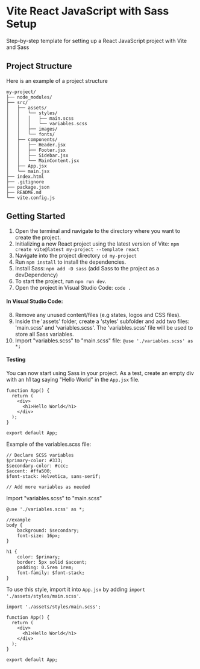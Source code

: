 # Vite React JavaScript with Sass Setup

Step-by-step template for setting up a React JavaScript project with Vite and Sass

## Project Structure

Here is an example of a project structure

```
my-project/
├── node_modules/
├── src/
│   ├── assets/
│   │   └── styles/
│   │   │   ├── main.scss
│   │   │   └── variables.scss
│   │   ├── images/
│   │   └── fonts/
│   ├── components/
│   │   ├── Header.jsx
│   │   ├── Footer.jsx
│   │   ├── Sidebar.jsx
│   │   └── MainContent.jsx
│   ├── App.jsx
│   └── main.jsx
├── index.html
├── .gitignore
├── package.json
├── README.md
└── vite.config.js

```

## Getting Started

1. Open the terminal and navigate to the directory where you want to create the project.
2. Initializing a new React project using the latest version of Vite: `npm create vite@latest my-project --template react`
3. Navigate into the project directory `cd my-project`
4. Run `npm install` to install the dependencies.
5. Install Sass: `npm add -D sass` (add Sass to the project as a devDependency)
6. To start the project, run `npm run dev`.
7. Open the project in Visual Studio Code: `code .`

#### In Visual Studio Code:

8. Remove any unused content/files (e.g states, logos and CSS files).
9. Inside the 'assets' folder, create a 'styles' subfolder and add two files: 'main.scss' and 'variables.scss'.
   The 'variables.scss' file will be used to store all Sass variables.
10. Import "variables.scss" to "main.scss" file: `@use './variables.scss' as *;`

#### Testing

You can now start using Sass in your project. As a test, create an empty div with an h1 tag saying "Hello World" in the `App.jsx` file.

 ```
 function App() {
   return (
     <div>
       <h1>Hello World</h1>
     </div>
   );
 }

 export default App;
 ```
Example of the variables.scss file:

```
// Declare SCSS variables
$primary-color: #333;
$secondary-color: #ccc;
$accent: #ffa500;
$font-stack: Helvetica, sans-serif;

// Add more variables as needed
```
Import "variables.scss" to "main.scss"
```
@use './variables.scss' as *;

//example
body {
    background: $secondary;
    font-size: 16px;
}

h1 {
    color: $primary;
    border: 5px solid $accent;
    padding: 0.5rem 1rem;
    font-family: $font-stack;
}

```
To use this style, import it into `App.jsx` by adding `import './assets/styles/main.scss'`.

 ```
 import './assets/styles/main.scss';

 function App() {
   return (
     <div>
       <h1>Hello World</h1>
     </div>
   );
 }

 export default App;
 ```
